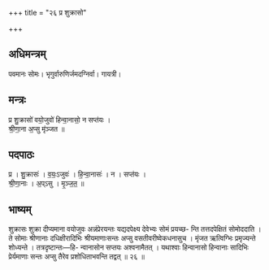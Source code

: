 +++
title = "२६ प्र शुक्रासो"

+++
## अधिमन्त्रम्
पवमानः सोमः। भृगुर्वारुणिर्जमदग्निर्वा। गायत्री।

## मन्त्रः
प्र शु॒क्रासो॑ वयो॒जुवो॑ हिन्वा॒नासो॒ न सप्त॑यः ।  
श्री॒णा॒ना अ॒प्सु मृ॑ञ्जत ॥

## पदपाठः
प्र । शु॒क्रासः॑ । व॒यः॒ऽजुवः॑ । हि॒न्वा॒नासः॑ । न । सप्त॑यः ।  
श्री॒णा॒नाः । अ॒प्ऽसु । मृ॒ञ्ज॒त॒ ॥

## भाष्यम्
शुक्रासः शुक्रा दीप्यमाना वयोजुवः अन्नंप्रेरयन्तः यद्यदपेक्ष्य देवेभ्यः सोमं प्रयच्छ- न्ति तत्तदपेक्षितं सोमोददाति । ते सोमाः श्रीणानाः दधिक्षीरादिभिः श्रीयमाणाःसन्तः अप्सु वसतीवरीष्वेकधनासुच । मृंजत ऋत्विग्भिः प्रमृज्यन्ते शोध्यन्ते । तत्रदृष्टान्तः—हि- न्वानासोन सप्तयः अश्वनामैतत् । यथाश्वाः हिन्वानासो हिन्वानाः सादिभिः प्रेर्यमाणाः सन्तः अप्सु तैरेव प्रशोधिताभवन्ति तद्वत् ॥ २६ ॥